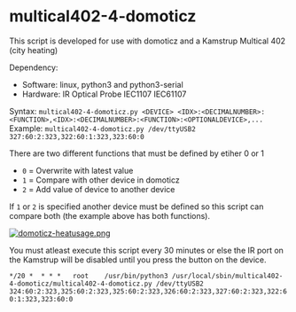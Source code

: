 # multical402-4-domoticz

This script is developed for use with domoticz and a Kamstrup Multical 402 (city heating)  

Dependency:
 * Software: linux, python3 and python3-serial  
 * Hardware: IR Optical Probe IEC1107 IEC61107  

Syntax:  `multical402-4-domoticz.py <DEVICE> <IDX>:<DECIMALNUMBER>:<FUNCTION>,<IDX>:<DECIMALNUMBER>:<FUNCTION>:<OPTIONALDEVICE>,...`  
Example: `multical402-4-domoticz.py /dev/ttyUSB2 327:60:2:323,322:60:1:323,323:60:0`

There are two different functions that must be defined by etiher 0 or 1
 * `0` = Overwrite with latest value  
 * `1` = Compare with other device in domoticz
 * `2` = Add value of device to another device  

If `1` or `2` is specified another device must be defined so this script can compare both (the example above has both functions).  

[![domoticz-heatusage.png](https://s14.postimg.org/zd6pmx4vl/domoticz-heatusage.png)](https://postimg.org/image/70b7wgj59/)

You must atleast execute this script every 30 minutes or else the IR port on the Kamstrup will be disabled until you press the button on the device.  

`*/20 *  * * *   root    /usr/bin/python3 /usr/local/sbin/multical402-4-domoticz/multical402-4-domoticz.py /dev/ttyUSB2 324:60:2:323,325:60:2:323,325:60:2:323,326:60:2:323,327:60:2:323,322:60:1:323,323:60:0`
